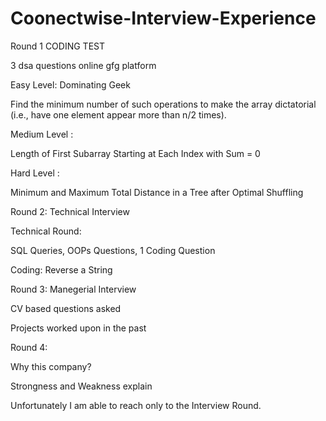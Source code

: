 # Coonectwise-Interview-Experience
Round 1 CODING TEST  

3 dsa questions online gfg platform

Easy Level: Dominating Geek

Find the minimum number of such operations to make the array dictatorial (i.e., have one element appear more than n/2 times).

Medium Level :

Length of First Subarray Starting at Each Index with Sum = 0

Hard Level :

Minimum and Maximum Total Distance in a Tree after Optimal Shuffling

Round 2: Technical Interview

Technical Round:

SQL Queries, OOPs Questions, 1 Coding Question

Coding: Reverse a String

Round 3: Manegerial Interview

CV based questions asked

Projects worked upon in the past

Round 4:

Why this company?

Strongness and Weakness explain

Unfortunately I am able to reach only to the Interview Round.
